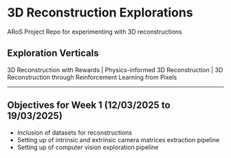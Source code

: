 # 3D Reconstruction Explorations
ARoS Project Repo for experimenting with 3D reconstructions

## Exploration Verticals
3D Reconstruction with Rewards | Physics-informed 3D Reconstruction | 3D Reconstruction through Reinforcement Learning from Pixels
___
## Objectives for Week 1 (12/03/2025 to 19/03/2025)
- Inclusion of datasets for reconstructions
- Setting up of intrinsic and extrinsic camera matrices extraction pipeline
- Setting up of computer vision exploration pipeline

